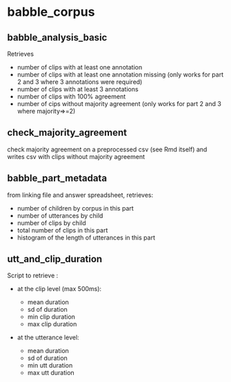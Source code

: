 # babble_corpus

## babble_analysis_basic

Retrieves 

- number of clips with at least one annotation
- number of clips with at least one annotation missing (only works for part 2 and 3 where 3 annotations were required)
- number of clips with at least 3 annotations
- number of clips with 100% agreement
- number of cips without majority agreement (only works for part 2 and 3 where majority=>=2)

## check_majority_agreement

check majority agreement on a preprocessed csv (see Rmd itself) and writes csv with clips without majority agreement

## babble_part_metadata

from linking file and answer spreadsheet, retrieves:
- number of children by corpus in this part
- number of utterances by child
- number of clips by child
- total number of clips in this part
- histogram of the length of utterances in this part

## utt_and_clip_duration

Script to retrieve :

- at the clip level (max 500ms):
  - mean duration
  - sd of duration
  - min clip duration
  - max clip duration
  
- at the utterance level:
  - mean duration
  - sd of duration
  - min utt duration
  - max utt duration
